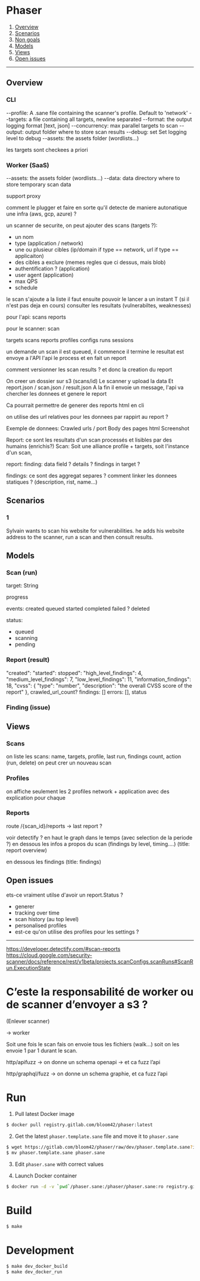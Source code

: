 # Phaser

1. [Overview](#overview)
2. [Scenarios](#scenarios)
3. [Non goals](#non-goals)
4. [Models](#models)
5. [Views](#views)
6. [Open issues](#open-issues)

-------------------


## Overview

### CLI

--profile: A .sane file containing the scanner's profile. Default to 'network'
--targets: a file containing all targets, newline separated
--format: the output logging format [text, json]
--concurrency: max parallel targets to scan
--output: output folder where to store scan results
--debug: set Set logging level to debug
--assets: the assets folder (wordlists…)


les targets sont checkees a priori


### Worker (SaaS)

--assets: the assets folder (wordlists…)
--data: data directory where to store temporary scan data


support proxy


comment le plugger et faire en sorte qu'il detecte de maniere autonatique une infra (aws, gcp, azure) ?


un scanner de securite,
on peut ajouter des scans (targets ?):
- un nom
- type (application / network)
- une ou plusieur cibles (ip/domain if type == network, url if type == applicaiton)
- des cibles a exclure (memes regles que ci dessus, mais blob)
- authentification ? (application)
- user agent (application)
- max QPS
- schedule

le scan s'ajoute a la liste
il faut ensuite pouvoir le lancer a un instant T (si il n'est pas deja en cours)
consulter les resultats (vulnerabiltes, weaknesses)


pour l'api:
scans
reports

pour le scanner:
scan

targets
scans
reports
profiles
configs
runs
sessions


un demande un scan
il est queued,
il commence
il termine
le resultat est envoye a l'API
l'api le process et en fait un report

comment versionner les scan results ?
et donc la creation du report


On creer un dossier sur s3 (scans/id)
Le scanner y upload la data
Et report.json / scan.json / result.json
A la fin il envoie un message, l'api va chercher les donnees et genere le report

Ca pourrait permettre de generer des reports html en cli

on utilise des url relatives pour les donnees par rappirt au report ?

Exemple de donnees:
Crawled urls / port
Body des pages html
Screenshot



Report: ce sont les resultats d'un scan processés et lisibles par des humains (enrichis?)
Scan: Soit une alliance profile + targets, soit l'instance d'un scan,



report:
finding: data field ? details ?
findings in target ?

findings: ce sont des aggregat separes ? comment linker les donnees statiques ? (description, rist, name...)

## Scenarios


### 1

Sylvain wants to scan his website for vulnerabilities. he adds his website address to the scanner, run a scan and then consult results.


## Models

### Scan (run)
target: String

progress

events:
created
queued
started
completed
failed ?
deleted

status:
- queued
- scanning
- pending


### Report (result)
"created":
"started":
stopped":
"high_level_findings": 4,
"medium_level_findings": 7,
"low_level_findings": 11,
"information_findings": 18,
"cvss": {
      "type": "number",
      "description": "the overall CVSS score of the report"
    },
crawled_url_count?
findings: []
errors: [],
status

### Finding (issue)



## Views

### Scans
on liste les scans: name, targets, profile, last run, findings count, action (run, delete)
on peut crer un nouveau scan


### Profiles
on affiche seulement les 2 profiles network + application avec des explication pour chaque

### Reports
route
/{scan_id}/reports -> last report ?

voir detectify ?
en haut le graph dans le temps (avec selection de la periode ?)
en dessous les infos a propos du scan (findings by level, timing....) (title: report overview)

en dessous les findings (title: findings)


## Open issues
ets-ce vraiment utilse d'avoir un report.Status ?
- generer
- tracking over time
- scan history (au top level)
- personalised profiles
- est-ce qu'on utilise des profiles pour les settings ?



--------------------

https://developer.detectify.com/#scan-reports
https://cloud.google.com/security-scanner/docs/reference/rest/v1beta/projects.scanConfigs.scanRuns#ScanRun.ExecutionState


# C’este la responsabilité de worker ou de scanner d’envoyer a s3 ?
(Enlever scanner)

-> worker

Soit une fois le scan fais on envoie tous les fichiers (walk…) soit on les envoie 1 par 1 durant le scan.


http/apifuzz -> on donne un schema openapi -> et ca fuzz l’api

http/graphql/fuzz -> on donne un schema graphie, et ca fuzz l’api

# Run

1. Pull latest Docker image
```sh
$ docker pull registry.gitlab.com/bloom42/phaser:latest
```

2. Get the latest `phaser.template.sane` file and move it to `phaser.sane`
```sh
$ wget https://gitlab.com/bloom42/phaser/raw/dev/phaser.template.sane?inline=false
$ mv phaser.template.sane phaser.sane
```

3. Edit `phaser.sane` with correct values

4. Launch Docker container
```sh
$ docker run -d -v `pwd`/phaser.sane:/phaser/phaser.sane:ro registry.gitlab.com/bloom42/phaser:latest
```


# Build

```sh
$ make
```

# Development

```sh
$ make dev_docker_build
$ make dev_docker_run
```
